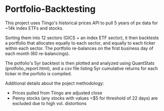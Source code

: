 # Portfolio-Backtesting

This project uses Tiingo's historical prices API to pull 5 years of px data for ~14k index ETFs and stocks.

Sorting them into 12 sectors (GICS + an index ETF sector), it then backtests a portfolio that allocates equally to each sector, and equally to each ticker within each sector. The portfolio re-balances on the first business day of each month (60 re-balancings).

The potfolio's 5yr backtest is then plotted and analyzed using QuantStats (protfolio_report.html), and a csv file listing 5yr cumulative returns for each ticker in the porfolio is compiled.

Additional details about the poject methodology:
- Prices pulled from Tiingo are adjusted close
- Penny stocks (any stocks with values <$5 for threshold of 22 days) are excluded due to high vol. distortions

